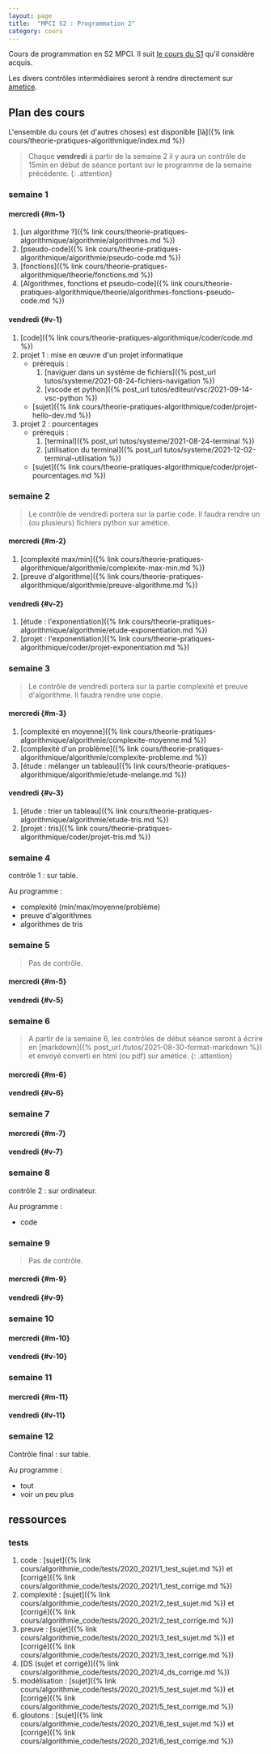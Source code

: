 ```yaml
---
layout: page
title:  "MPCI S2 : Programmation 2"
category: cours
---
```


Cours de programmation en S2 MPCI. Il suit [le cours du S1](https://ametice.univ-amu.fr/course/view.php?id=77318) qu'il considère acquis.

Les divers contrôles intermédiaires seront à rendre directement sur [ametice](https://ametice.univ-amu.fr/course/view.php?id=87451).

## Plan des cours

L'ensemble du cours (et d'autres choses) est disponible [là]({% link cours/theorie-pratiques-algorithmique/index.md %})

> Chaque **vendredi** à partir de la semaine 2 il y aura un contrôle de 15min en début de séance portant sur le programme de la semaine précédente.
{: .attention}

### semaine 1

#### mercredi {#m-1}

1. [un algorithme ?]({% link cours/theorie-pratiques-algorithmique/algorithmie/algorithmes.md %})
2. [pseudo-code]({% link cours/theorie-pratiques-algorithmique/algorithmie/pseudo-code.md %})
3. [fonctions]({% link cours/theorie-pratiques-algorithmique/theorie/fonctions.md %})
4. [Algorithmes, fonctions et pseudo-code]({% link cours/theorie-pratiques-algorithmique/theorie/algorithmes-fonctions-pseudo-code.md %})

#### vendredi {#v-1}

1. [code]({% link cours/theorie-pratiques-algorithmique/coder/code.md %})
2. projet 1 : mise en œuvre d'un projet informatique
   * prérequis :
     1. [naviguer dans un système de fichiers]({% post_url tutos/systeme/2021-08-24-fichiers-navigation %})
     2. [vscode et python]({% post_url tutos/editeur/vsc/2021-09-14-vsc-python %})
   * [sujet]({% link cours/theorie-pratiques-algorithmique/coder/projet-hello-dev.md %})
3. projet 2 : pourcentages
   * prérequis :
     1. [terminal]({% post_url tutos/systeme/2021-08-24-terminal %})
     2. [utilisation du terminal]({% post_url tutos/systeme/2021-12-02-terminal-utilisation %})
   * [sujet]({% link cours/theorie-pratiques-algorithmique/coder/projet-pourcentages.md %})

### semaine 2

> Le contrôle de vendredi portera sur la partie code. Il faudra rendre un (ou plusieurs) fichiers python sur amétice.

#### mercredi {#m-2}

1. [complexité max/min]({% link cours/theorie-pratiques-algorithmique/algorithmie/complexite-max-min.md %})
2. [preuve d'algorithme]({% link cours/theorie-pratiques-algorithmique/algorithmie/preuve-algorithme.md %})

#### vendredi {#v-2}

1. [étude : l'exponentiation]({% link cours/theorie-pratiques-algorithmique/algorithmie/etude-exponentiation.md %})
2. [projet : l'exponentiation]({% link cours/theorie-pratiques-algorithmique/coder/projet-exponentiation.md %})

### semaine 3

> Le contrôle de vendredi portera sur la partie complexité et preuve d'algorithme. Il faudra rendre une copie.

#### mercredi {#m-3}

1. [complexité en moyenne]({% link cours/theorie-pratiques-algorithmique/algorithmie/complexite-moyenne.md %})
2. [complexité d'un problème]({% link cours/theorie-pratiques-algorithmique/algorithmie/complexite-probleme.md %})
3. [étude : mélanger un tableau]({% link cours/theorie-pratiques-algorithmique/algorithmie/etude-melange.md %})

#### vendredi {#v-3}

1. [étude : trier un tableau]({% link cours/theorie-pratiques-algorithmique/algorithmie/etude-tris.md %})
2. [projet : tris]({% link cours/theorie-pratiques-algorithmique/coder/projet-tris.md %})

### semaine 4

contrôle 1 : sur table.

Au programme :

* complexité (min/max/moyenne/problème)
* preuve d'algorithmes
* algorithmes de tris

### semaine 5

> Pas de contrôle.

#### mercredi {#m-5}

#### vendredi {#v-5}

### semaine 6

> A partir de la semaine 6, les contrôles de début séance seront à écrire en [markdown]({% post_url /tutos/2021-08-30-format-markdown %}) et envoyé converti en html (ou pdf) sur amétice.
{: .attention}

#### mercredi {#m-6}

#### vendredi {#v-6}

### semaine 7

#### mercredi {#m-7}

#### vendredi {#v-7}

### semaine 8

contrôle 2 : sur ordinateur.

Au programme :

* code

### semaine 9

> Pas de contrôle.

#### mercredi {#m-9}

#### vendredi {#v-9}

### semaine 10

#### mercredi {#m-10}

#### vendredi {#v-10}

### semaine 11

#### mercredi {#m-11}

#### vendredi {#v-11}

### semaine 12

Contrôle final : sur table.

Au programme :

* tout
* voir un peu plus

## ressources

### tests

1. code : [sujet]({% link cours/algorithmie_code/tests/2020_2021/1_test_sujet.md %}) et [corrigé]({% link cours/algorithmie_code/tests/2020_2021/1_test_corrige.md %})
2. complexité : [sujet]({% link cours/algorithmie_code/tests/2020_2021/2_test_sujet.md %}) et [corrigé]({% link cours/algorithmie_code/tests/2020_2021/2_test_corrige.md %})
3. preuve : [sujet]({% link cours/algorithmie_code/tests/2020_2021/3_test_sujet.md %}) et [corrigé]({% link cours/algorithmie_code/tests/2020_2021/3_test_corrige.md %})
4. [DS (sujet et corrigé)]({% link cours/algorithmie_code/tests/2020_2021/4_ds_corrige.md %})
5. modélisation : [sujet]({% link cours/algorithmie_code/tests/2020_2021/5_test_sujet.md %}) et [corrigé]({% link cours/algorithmie_code/tests/2020_2021/5_test_corrige.md %})
6. gloutons : [sujet]({% link cours/algorithmie_code/tests/2020_2021/6_test_sujet.md %}) et [corrigé]({% link cours/algorithmie_code/tests/2020_2021/6_test_corrige.md %})

